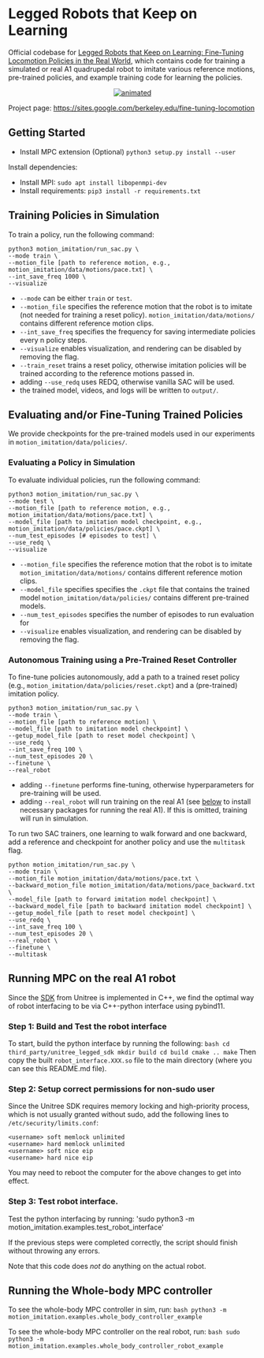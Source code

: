 # Legged  Robots  that  Keep  on  Learning


Official codebase for [Legged Robots that Keep on Learning: Fine-Tuning Locomotion Policies in the Real World](https://arxiv.org/abs/2110.05457), which contains code for training a simulated or real A1 quadrupedal robot to imitate various reference motions, pre-trained policies, and example training code for learning the policies.

<p align="center">
   <a href="https://youtu.be/1EUQD7nYfLM">
        <img src="https://github.com/lauramsmith/fine-tuning-locomotion/blob/main/motion_imitation/data/park_pacing.gif" alt="animated" />
   </a>
</p>

Project page: https://sites.google.com/berkeley.edu/fine-tuning-locomotion

## Getting Started

-   Install MPC extension (Optional) `python3 setup.py install --user`

Install dependencies:

-   Install MPI: `sudo apt install libopenmpi-dev`
-   Install requirements: `pip3 install -r requirements.txt`

## Training Policies in Simulation

To train a policy, run the following command:

```
python3 motion_imitation/run_sac.py \
--mode train \
--motion_file [path to reference motion, e.g., motion_imitation/data/motions/pace.txt] \
--int_save_freq 1000 \
--visualize
```

-   `--mode` can be either `train` or `test`.
-   `--motion_file` specifies the reference motion that the robot is to imitate (not needed for training a reset policy).
    `motion_imitation/data/motions/` contains different reference motion clips.
-   `--int_save_freq` specifies the frequency for saving intermediate policies
    every n policy steps.
-   `--visualize` enables visualization, and rendering can be disabled by
    removing the flag.
-   `--train_reset` trains a reset policy, otherwise imitation policies will be trained according to the reference motions passed in.
-   adding `--use_redq` uses REDQ, otherwise vanilla SAC will be used.
-   the trained model, videos, and logs will be written to `output/`.

## Evaluating and/or Fine-Tuning Trained Policies

We provide checkpoints for the pre-trained models used in our experiments in `motion_imitation/data/policies/`.

### Evaluating a Policy in Simulation

To evaluate individual policies, run the following command:
```
python3 motion_imitation/run_sac.py \
--mode test \
--motion_file [path to reference motion, e.g., motion_imitation/data/motions/pace.txt] \
--model_file [path to imitation model checkpoint, e.g., motion_imitation/data/policies/pace.ckpt] \
--num_test_episodes [# episodes to test] \
--use_redq \
--visualize
```

-   `--motion_file` specifies the reference motion that the robot is to imitate
    `motion_imitation/data/motions/` contains different reference motion clips.
-   `--model_file` specifies specifies the `.ckpt` file that contains the trained model
    `motion_imitation/data/policies/` contains different pre-trained models.
-   `--num_test_episodes` specifies the number of episodes to run evaluation for
-   `--visualize` enables visualization, and rendering can be disabled by removing the flag.

### Autonomous Training using a Pre-Trained Reset Controller

To fine-tune policies autonomously, add a path to a trained reset policy (e.g., `motion_imitation/data/policies/reset.ckpt`) and a (pre-trained) imitation policy.

```
python3 motion_imitation/run_sac.py \
--mode train \
--motion_file [path to reference motion] \
--model_file [path to imitation model checkpoint] \
--getup_model_file [path to reset model checkpoint] \
--use_redq \
--int_save_freq 100 \
--num_test_episodes 20 \
--finetune \
--real_robot
```
-   adding `--finetune` performs fine-tuning, otherwise hyperparameters for pre-training will be used.
-   adding `--real_robot` will run training on the real A1 (see [below](#running-mpc-on-the-real-a1-robot) to install necessary packages for running the real A1).     If this is omitted, training will run in simulation.

To run two SAC trainers, one learning to walk forward and one backward, add a reference and checkpoint for another policy and use the `multitask` flag.

```
python motion_imitation/run_sac.py \
--mode train \
--motion_file motion_imitation/data/motions/pace.txt \
--backward_motion_file motion_imitation/data/motions/pace_backward.txt \
--model_file [path to forward imitation model checkpoint] \
--backward_model_file [path to backward imitation model checkpoint] \
--getup_model_file [path to reset model checkpoint] \
--use_redq \
--int_save_freq 100 \
--num_test_episodes 20 \
--real_robot \
--finetune \
--multitask
```

## Running MPC on the real A1 robot

Since the [SDK](https://github.com/unitreerobotics/unitree_legged_sdk) from
Unitree is implemented in C++, we find the optimal way of robot interfacing to
be via C++-python interface using pybind11.

### Step 1: Build and Test the robot interface

To start, build the python interface by running the following: `bash cd
third_party/unitree_legged_sdk mkdir build cd build cmake .. make` Then copy the
built `robot_interface.XXX.so` file to the main directory (where you can see
this README.md file).

### Step 2: Setup correct permissions for non-sudo user

Since the Unitree SDK requires memory locking and high-priority process, which
is not usually granted without sudo, add the following lines to
`/etc/security/limits.conf`:

```
<username> soft memlock unlimited
<username> hard memlock unlimited
<username> soft nice eip
<username> hard nice eip
```

You may need to reboot the computer for the above changes to get into effect.

### Step 3: Test robot interface.

Test the python interfacing by running: 'sudo python3 -m
motion_imitation.examples.test_robot_interface'

If the previous steps were completed correctly, the script should finish without
throwing any errors.

Note that this code does *not* do anything on the actual robot.

## Running the Whole-body MPC controller

To see the whole-body MPC controller in sim, run: `bash python3 -m
motion_imitation.examples.whole_body_controller_example`

To see the whole-body MPC controller on the real robot, run: `bash sudo python3
-m motion_imitation.examples.whole_body_controller_robot_example`
